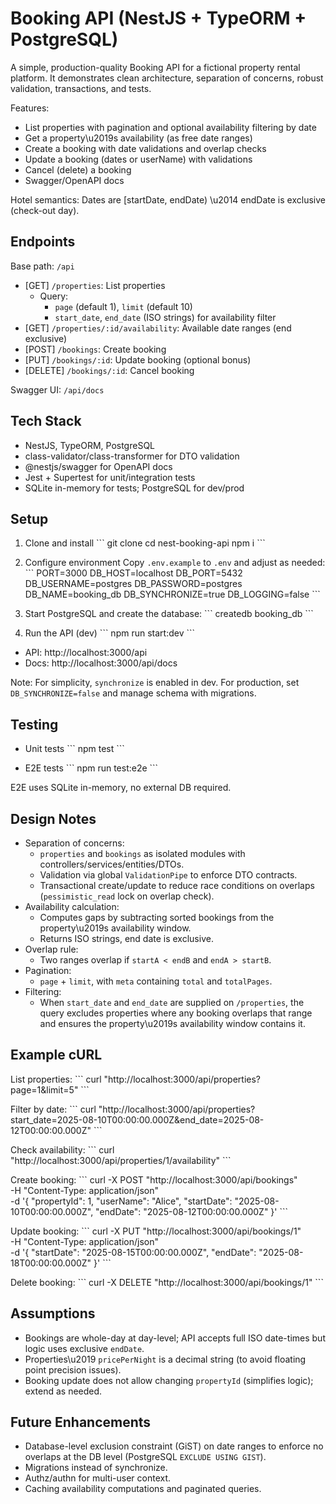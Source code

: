 # Booking API (NestJS + TypeORM + PostgreSQL)

A simple, production-quality Booking API for a fictional property rental platform. It demonstrates clean architecture, separation of concerns, robust validation, transactions, and tests.

Features:
- List properties with pagination and optional availability filtering by date
- Get a property\u2019s availability (as free date ranges)
- Create a booking with date validations and overlap checks
- Update a booking (dates or userName) with validations
- Cancel (delete) a booking
- Swagger/OpenAPI docs

Hotel semantics: Dates are [startDate, endDate) \u2014 endDate is exclusive (check-out day).

## Endpoints

Base path: `/api`

- [GET] `/properties`: List properties
  - Query:
    - `page` (default 1), `limit` (default 10)
    - `start_date`, `end_date` (ISO strings) for availability filter
- [GET] `/properties/:id/availability`: Available date ranges (end exclusive)
- [POST] `/bookings`: Create booking
- [PUT] `/bookings/:id`: Update booking (optional bonus)
- [DELETE] `/bookings/:id`: Cancel booking

Swagger UI: `/api/docs`

## Tech Stack

- NestJS, TypeORM, PostgreSQL
- class-validator/class-transformer for DTO validation
- @nestjs/swagger for OpenAPI docs
- Jest + Supertest for unit/integration tests
- SQLite in-memory for tests; PostgreSQL for dev/prod

## Setup

1) Clone and install
\`\`\`
git clone <your-repo>
cd nest-booking-api
npm i
\`\`\`

2) Configure environment
Copy `.env.example` to `.env` and adjust as needed:
\`\`\`
PORT=3000
DB_HOST=localhost
DB_PORT=5432
DB_USERNAME=postgres
DB_PASSWORD=postgres
DB_NAME=booking_db
DB_SYNCHRONIZE=true
DB_LOGGING=false
\`\`\`

3) Start PostgreSQL and create the database:
\`\`\`
createdb booking_db
\`\`\`

4) Run the API (dev)
\`\`\`
npm run start:dev
\`\`\`
- API: http://localhost:3000/api
- Docs: http://localhost:3000/api/docs

Note: For simplicity, `synchronize` is enabled in dev. For production, set `DB_SYNCHRONIZE=false` and manage schema with migrations.

## Testing

- Unit tests
\`\`\`
npm test
\`\`\`

- E2E tests
\`\`\`
npm run test:e2e
\`\`\`

E2E uses SQLite in-memory, no external DB required.

## Design Notes

- Separation of concerns:
  - `properties` and `bookings` as isolated modules with controllers/services/entities/DTOs.
  - Validation via global `ValidationPipe` to enforce DTO contracts.
  - Transactional create/update to reduce race conditions on overlaps (`pessimistic_read` lock on overlap check).
- Availability calculation:
  - Computes gaps by subtracting sorted bookings from the property\u2019s availability window.
  - Returns ISO strings, end date is exclusive.
- Overlap rule:
  - Two ranges overlap if `startA < endB` and `endA > startB`.
- Pagination:
  - `page` + `limit`, with `meta` containing `total` and `totalPages`.
- Filtering:
  - When `start_date` and `end_date` are supplied on `/properties`, the query excludes properties where any booking overlaps that range and ensures the property\u2019s availability window contains it.

## Example cURL

List properties:
\`\`\`
curl "http://localhost:3000/api/properties?page=1&limit=5"
\`\`\`

Filter by date:
\`\`\`
curl "http://localhost:3000/api/properties?start_date=2025-08-10T00:00:00.000Z&end_date=2025-08-12T00:00:00.000Z"
\`\`\`

Check availability:
\`\`\`
curl "http://localhost:3000/api/properties/1/availability"
\`\`\`

Create booking:
\`\`\`
curl -X POST "http://localhost:3000/api/bookings" \
  -H "Content-Type: application/json" \
  -d '{
    "propertyId": 1,
    "userName": "Alice",
    "startDate": "2025-08-10T00:00:00.000Z",
    "endDate": "2025-08-12T00:00:00.000Z"
  }'
\`\`\`

Update booking:
\`\`\`
curl -X PUT "http://localhost:3000/api/bookings/1" \
  -H "Content-Type: application/json" \
  -d '{
    "startDate": "2025-08-15T00:00:00.000Z",
    "endDate": "2025-08-18T00:00:00.000Z"
  }'
\`\`\`

Delete booking:
\`\`\`
curl -X DELETE "http://localhost:3000/api/bookings/1"
\`\`\`

## Assumptions

- Bookings are whole-day at day-level; API accepts full ISO date-times but logic uses exclusive `endDate`.
- Properties\u2019 `pricePerNight` is a decimal string (to avoid floating point precision issues).
- Booking update does not allow changing `propertyId` (simplifies logic); extend as needed.

## Future Enhancements

- Database-level exclusion constraint (GiST) on date ranges to enforce no overlaps at the DB level (PostgreSQL `EXCLUDE USING GIST`).
- Migrations instead of synchronize.
- Authz/authn for multi-user context.
- Caching availability computations and paginated queries.
